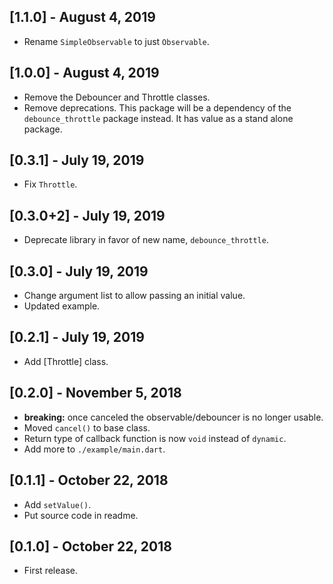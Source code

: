 ## [1.1.0] - August 4, 2019

- Rename `SimpleObservable` to just `Observable`.

## [1.0.0] - August 4, 2019

- Remove the Debouncer and Throttle classes.
- Remove deprecations. This package will be a dependency of the
`debounce_throttle` package instead. It has value as a stand alone package.

## [0.3.1] - July 19, 2019

- Fix `Throttle`.

## [0.3.0+2] - July 19, 2019

- Deprecate library in favor of new name, `debounce_throttle`.

## [0.3.0] - July 19, 2019

- Change argument list to allow passing an initial value.
- Updated example.

## [0.2.1] - July 19, 2019

- Add [Throttle] class.

## [0.2.0] - November 5, 2018

- **breaking:** once canceled the observable/debouncer is no longer usable.
- Moved `cancel()` to base class.
- Return type of callback function is now `void` instead of `dynamic`.
- Add more to `./example/main.dart`.

## [0.1.1] - October 22, 2018

- Add `setValue()`.
- Put source code in readme.

## [0.1.0] - October 22, 2018

- First release.
